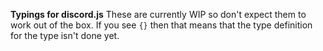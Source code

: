 **Typings for discord.js**
These are currently WIP so don't expect them to work out of the box.
If you see `{}` then that means that the type definition for the type isn't done yet.